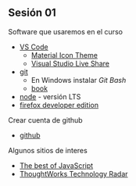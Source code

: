 ## Sesión 01

Software que usaremos en el curso
* [VS Code](https://code.visualstudio.com/)
    * [Material Icon Theme](https://marketplace.visualstudio.com/items?itemName=PKief.material-icon-theme)
    * [Visual Studio Live Share](https://marketplace.visualstudio.com/items?itemName=MS-vsliveshare.vsliveshare)
* [git](https://git-scm.com/)
    * En Windows instalar *Git Bash*
    * [book](https://git-scm.com/book/es/v2)
* [node](https://nodejs.org/en/about/) - versión LTS
* [firefox developer edition](https://www.mozilla.org/ast/firefox/developer/)

Crear cuenta de github
* [github](https://github.com/)

Algunos sitios de interes
* [The best of JavaScript](https://bestofjs.org/)
* [ThoughtWorks Technology Radar](https://www.thoughtworks.com/radar)